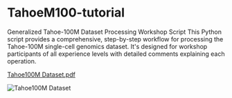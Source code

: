 # TahoeM100-tutorial
Generalized Tahoe-100M Dataset Processing Workshop Script
This Python script provides a comprehensive, step-by-step workflow for processing the Tahoe-100M single-cell genomics dataset. It's designed for workshop participants of all experience levels with detailed comments explaining each operation.

[Tahoe100M Dataset.pdf](https://github.com/user-attachments/files/20027882/Tahoe100M.Dataset.pdf)

![Tahoe100M Dataset](https://github.com/user-attachments/assets/c950200d-f376-4ddc-b272-670bdcdc16f1)
